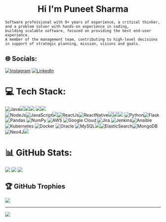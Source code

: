 <h1 align="center">Hi I'm Puneet Sharma</h1>
<!-- <img align="right" alt="Coding" width="400" src="https://media1.giphy.com/media/qgQUggAC3Pfv687qPC/giphy.gif"> -->

    Software professional with 9+ years of experience, a critical thinker, 
    and a problem solver with hands-on experience in coding, 
    building scalable software, focused on providing the best end-user experience.
    A member of the management team, contributing to high-level decisions in support of strategic planning, mission, visions and goals.

## 🌐 Socials:
[![Instagram](https://img.shields.io/badge/Instagram-%23E4405F.svg?logo=Instagram&logoColor=white)](https://instagram.com/sharmapuneet1510) [![LinkedIn](https://img.shields.io/badge/LinkedIn-%230077B5.svg?logo=linkedin&logoColor=white)](https://www.linkedin.com/in/puneet-sharma-10200827/) 

# 💻 Tech Stack:
![Java](https://img.shields.io/badge/java-%23ED8B00.svg?style=for-the-badge&logo=java&logoColor=white)![](https://img.shields.io/badge/testing%20library-323330?style=for-the-badge&logo=testing-library&logoColor=red)![](https://img.shields.io/badge/Spring-6DB33F?style=for-the-badge&logo=spring&logoColor=white)![](https://img.shields.io/badge/Hibernate-59666C?style=for-the-badge&logo=Hibernate&logoColor=white)
![](https://img.shields.io/badge/HTML-239120?style=for-the-badge&logo=html5&logoColor=white)![](https://img.shields.io/badge/CSS-239120?&style=for-the-badge&logo=css3&logoColor=white)<br />
![NodeJs](https://img.shields.io/badge/Node.js-43853D?style=for-the-badge&logo=node.js&logoColor=white)![JavaScript](https://img.shields.io/badge/JavaScript-323330?style=for-the-badge&logo=javascript&logoColor=F7DF1E)![](https://img.shields.io/badge/TypeScript-007ACC?style=for-the-badge&logo=typescript&logoColor=white)![ReactJs](https://img.shields.io/badge/React-20232A?style=for-the-badge&logo=react&logoColor=61DAFB)![ReactNative](https://img.shields.io/badge/React_Native-20232A?style=for-the-badge&logo=react&logoColor=61DAFB)![](https://img.shields.io/badge/Redux-593D88?style=for-the-badge&logo=redux&logoColor=white)![](https://img.shields.io/badge/React_Router-CA4245?style=for-the-badge&logo=react-router&logoColor=white)![](https://img.shields.io/badge/jQuery-0769AD?style=for-the-badge&logo=jquery&logoColor=white)
![Python](https://img.shields.io/badge/python-3670A0?style=for-the-badge&logo=python&logoColor=ffdd54)![Flask](https://img.shields.io/badge/flask-%23000.svg?style=for-the-badge&logo=flask&logoColor=white)![Pandas](https://img.shields.io/badge/pandas-%23150458.svg?style=for-the-badge&logo=pandas&logoColor=white) ![NumPy](https://img.shields.io/badge/numpy-%23013243.svg?style=for-the-badge&logo=numpy&logoColor=white)
![AWS](https://img.shields.io/badge/AWS-%23FF9900.svg?style=for-the-badge&logo=amazon-aws&logoColor=white) ![Google Cloud](https://img.shields.io/badge/Google_Cloud-4285F4?style=for-the-badge&logo=google-cloud&logoColor=white)
![Jira](https://img.shields.io/badge/jira-%230A0FFF.svg?style=for-the-badge&logo=jira&logoColor=white) 
![Jenkins](https://img.shields.io/badge/jenkins-%232C5263.svg?style=for-the-badge&logo=jenkins&logoColor=white)![Ansible](https://img.shields.io/badge/ansible-%231A1918.svg?style=for-the-badge&logo=ansible&logoColor=white)  ![Kubernetes](https://img.shields.io/badge/kubernetes-%23326ce5.svg?style=for-the-badge&logo=kubernetes&logoColor=white) ![Docker](https://img.shields.io/badge/docker-%230db7ed.svg?style=for-the-badge&logo=docker&logoColor=white) 
![Oracle](https://img.shields.io/badge/Oracle-F80000?style=for-the-badge&logo=Oracle&logoColor=white) ![MySQL](https://img.shields.io/badge/mysql-%2300f.svg?style=for-the-badge&logo=mysql&logoColor=white)![](https://img.shields.io/badge/SQLite-07405E?style=for-the-badge&logo=sqlite&logoColor=white)![ElasticSearch](https://img.shields.io/badge/-ElasticSearch-005571?style=for-the-badge&logo=elasticsearch)![MongoDB](https://img.shields.io/badge/MongoDB-%234ea94b.svg?style=for-the-badge&logo=mongodb&logoColor=white)![Neo4J](https://img.shields.io/badge/Neo4j-018bff?style=for-the-badge&logo=neo4j&logoColor=white)![](https://img.shields.io/badge/Kibana-005571?style=for-the-badge&logo=Kibana&logoColor=white)

# 📊 GitHub Stats:
![](https://github-readme-stats.vercel.app/api?username=sharmapuneet1510&theme=dark&hide_border=false&include_all_commits=false&count_private=false)
![](https://github-readme-streak-stats.herokuapp.com/?user=sharmapuneet1510&theme=dark&hide_border=false)
![](https://github-readme-stats.vercel.app/api/top-langs/?username=sharmapuneet1510&theme=dark&hide_border=false&include_all_commits=false&count_private=false&layout=compact)


## 🏆 GitHub Trophies
![](https://github-profile-trophy.vercel.app/?username=sharmapuneet1510&theme=radical&no-frame=false&no-bg=true&margin-w=4)

---
[![](https://visitcount.itsvg.in/api?id=sharmpuneet1510&label=Profile%20Views&color=6&pretty=true)](https://visitcount.itsvg.in)

